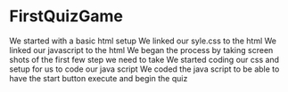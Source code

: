 # FirstQuizGame
We started with a basic html setup 
We linked our syle.css to the html 
We linked our javascript to the html 
We began the process by taking screen shots of the first few step we need to take
We started coding our css and setup for us to code our java script 
We coded the java script to be able to have the start button execute and begin the quiz 

